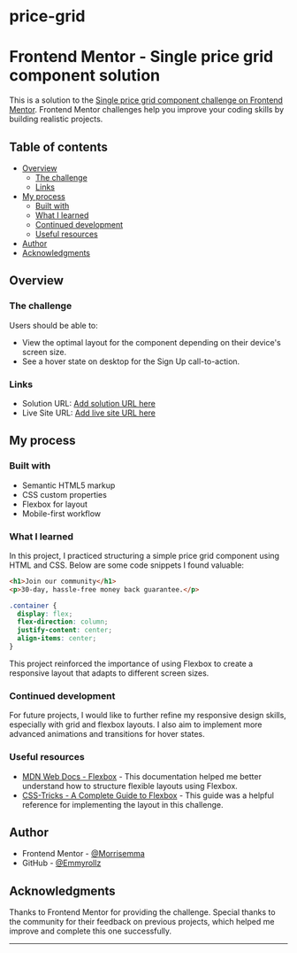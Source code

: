 # price-grid
# Frontend Mentor - Single price grid component solution

This is a solution to the [Single price grid component challenge on Frontend Mentor](https://www.frontendmentor.io/challenges/single-price-grid-component-5ce41129d0ff452fec5abbbc). Frontend Mentor challenges help you improve your coding skills by building realistic projects.

## Table of contents

- [Overview](#overview)
  - [The challenge](#the-challenge)
  - [Links](#links)
- [My process](#my-process)
  - [Built with](#built-with)
  - [What I learned](#what-i-learned)
  - [Continued development](#continued-development)
  - [Useful resources](#useful-resources)
- [Author](#author)
- [Acknowledgments](#acknowledgments)

## Overview

### The challenge

Users should be able to:

- View the optimal layout for the component depending on their device's screen size.
- See a hover state on desktop for the Sign Up call-to-action.

### Links

- Solution URL: [Add solution URL here](https://your-solution-url.com)
- Live Site URL: [Add live site URL here](https://your-live-site-url.com)

## My process

### Built with

- Semantic HTML5 markup
- CSS custom properties
- Flexbox for layout
- Mobile-first workflow

### What I learned

In this project, I practiced structuring a simple price grid component using HTML and CSS. Below are some code snippets I found valuable:

```html
<h1>Join our community</h1>
<p>30-day, hassle-free money back guarantee.</p>
```

```css
.container {
  display: flex;
  flex-direction: column;
  justify-content: center;
  align-items: center;
}
```

This project reinforced the importance of using Flexbox to create a responsive layout that adapts to different screen sizes.

### Continued development

For future projects, I would like to further refine my responsive design skills, especially with grid and flexbox layouts. I also aim to implement more advanced animations and transitions for hover states.

### Useful resources

- [MDN Web Docs - Flexbox](https://developer.mozilla.org/en-US/docs/Web/CSS/CSS_Flexible_Box_Layout/Basic_Concepts_of_Flexbox) - This documentation helped me better understand how to structure flexible layouts using Flexbox.
- [CSS-Tricks - A Complete Guide to Flexbox](https://css-tricks.com/snippets/css/a-guide-to-flexbox/) - This guide was a helpful reference for implementing the layout in this challenge.

## Author

- Frontend Mentor - [@Morrisemma](https://www.frontendmentor.io/profile/morrisemma)
- GitHub - [@Emmyrollz](https://github.com/Emmyrollz)

## Acknowledgments

Thanks to Frontend Mentor for providing the challenge. Special thanks to the community for their feedback on previous projects, which helped me improve and complete this one successfully.

---
